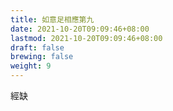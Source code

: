 ```yaml
---
title: 如意足相應第九
date: 2021-10-20T09:09:46+08:00
lastmod: 2021-10-20T09:09:46+08:00
draft: false
brewing: false
weight: 9
---
```


經缺